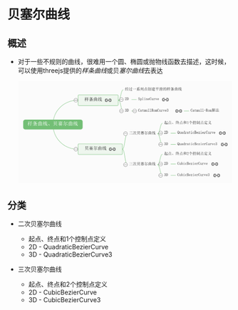 # 贝塞尔曲线

## 概述

+ 对于一些不规则的曲线，很难用一个圆、椭圆或抛物线函数去描述，这时候，可以使用threejs提供的*样条曲线*或贝*塞尔曲线*去表达

  ![样条曲线与贝塞尔曲线](images/样条曲线与贝塞尔曲线.png)

## 分类

+ 二次贝塞尔曲线

  + 起点、终点和1个控制点定义
  + 2D - QuadraticBezierCurve
  + 3D - QuadraticBezierCurve3

+ 三次贝塞尔曲线

  + 起点、终点和2个控制点定义
  + 2D - CubicBezierCurve
  + 3D - CubicBezierCurve3
